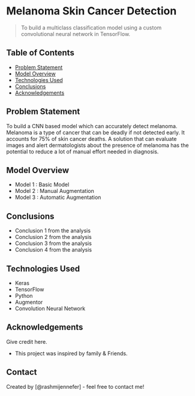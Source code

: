 # Melanoma Skin Cancer Detection
> To build a multiclass classification model using a custom convolutional neural network in TensorFlow.


## Table of Contents
* [Problem Statement](#problem-statement)
* [Model Overview](#Model-overview)
* [Technologies Used](#technologies-used)
* [Conclusions](#conclusions)
* [Acknowledgements](#acknowledgements)

<!-- You can include any other section that is pertinent to your problem -->

## Problem Statement
To build a CNN based model which can accurately detect melanoma. Melanoma is a type of cancer that can be deadly if not detected early. It accounts for 75% of skin cancer deaths. A solution that can evaluate images and alert dermatologists about the presence of melanoma has the potential to reduce a lot of manual effort needed in diagnosis.

<!-- You don't have to answer all the questions - just the ones relevant to your project. -->

## Model Overview
- Model 1 : Basic Model
- Model 2 : Manual Augmentation
- Model 3 : Automatic Augmentation
 
## Conclusions
- Conclusion 1 from the analysis
- Conclusion 2 from the analysis
- Conclusion 3 from the analysis
- Conclusion 4 from the analysis

<!-- You don't have to answer all the questions - just the ones relevant to your project. -->


## Technologies Used
- Keras
- TensorFlow
- Python
- Augmentor
- Convolution Neural Network

<!-- As the libraries versions keep on changing, it is recommended to mention the version of library used in this project -->

## Acknowledgements
Give credit here.
- This project was inspired by family & Friends.


## Contact
Created by [@rashmijennefer] - feel free to contact me!


<!-- Optional -->
<!-- ## License -->
<!-- This project is open source and available under the [... License](). -->

<!-- You don't have to include all sections - just the one's relevant to your project -->
